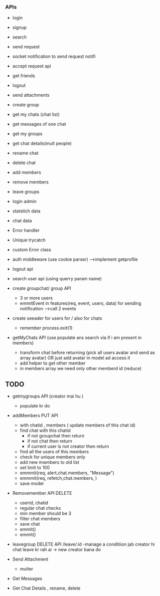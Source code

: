 ### APIs
- login
- signup
- search 
- send request
- socket notification to send request notifi
- accept request api
- get friends
- logout

- send attachments
- create group
- get my chats (chat list)
- get messages of one chat
- get my groups
- get chat details(mult people)
- rename chat
- delete chat
- add members
- remove members
- leave groups


- login admin 
- statstich data
- chat data




- Error handler
- Unique trycatch 
- custom Error class
- auth middleware (use cookie parser) -->implement getprofile
- logout api

- search user api  (using querry param name)

- create groupchat/ group  API
   - 3 or more users
   - emmitEvent in features(req, event, users, data) for sending notification  -->call 2 events
- create seeader for users for / also for chats
   - remember process.exit(1)


- getMyChats API (use populate ans search via if i am present in members)
   - transform chat before returning (pick all users avatar and send as array avatar) OR just add avatar in model ad access it
   - add helper to get other member
   - in members array we need only other memberd id (reduce)


## TODO

- getmygroups API (creator mai hu )
   - populate kr do

- addMembers  PUT API
   - with chatid , members ( update members of this chat id)
   - find chat with this chatid
      - if not groupchat then return 
      - if not chat then return
      - if current user is not creator then return
   - find all the users of this members
   - check for unique members only
   - add new mwmbers to old list
   - set limit to 100
   - emmmit(req, alert,chat.members, "Message")
   - emmmit(req, refetch,chat.members, )
   - save model

- Removemember API  DELETE
   - userid, chatid
   - regular chat checks
   - min member should be 3
   - filter chat members
   - save chat
   - emmit()
   - emmit()

- leavegroup DELETE API   /leave/:id
   -manage a conditiion jab creator hi chat leave kr rah ai -> new creator bana do 

- Send Attachment
   - multer
- Get Messages
- Get Chat Details , rename, delete
